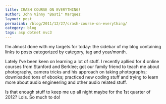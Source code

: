 ```yaml
---
title: CRASH COURSE ON EVERYTHING!
author: John Vinny "Basti" Marquez
layout: post
permalink: /blog/2011/12/27/crash-course-on-everything/
category: blog
tags: asp dotnet mvc3
---
```

<span class="dropcap1">I</span>&#8216;m almost done with my targets for today: the sidebar of my blog containing links to posts categorized by category, tag and year/month.

Lately I&#8217;ve been keen on learning a lot of stuff. I recently apllied for 4 online courses from Stanford and Berklee; got our family friend to teach me about photography, camera tricks and his approach on taking photographs; downloaded tons of ebooks; practiced new coding stuff and trying to learn more about audio engineering and other audio related stuff.

Is that enough stuff to keep me up all night maybe for the 1st quarter of 2012? Lols. So much to do!